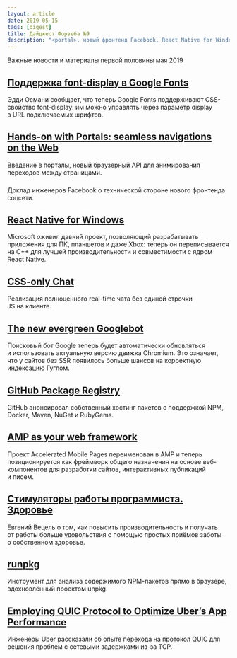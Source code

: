 ```yaml
---
layout: article
date: 2019-05-15
tags: [digest]
title: Дайджест Форвеба №9
description: "<portal>, новый фронтенд Facebook, React Native for Windows, font-display в Google Fonts, real-time чат на CSS, вечнозелёный Googlebot, GitHub Package Registry, runpkg, новое позиционирование AMP, протокол QUIC в Uber"
---
```

<p class="paragraph--lead">Важные новости и материалы первой половины мая 2019</p>

## [Поддержка font-display в&nbsp;Google Fonts](https://twitter.com/addyosmani/status/1128548064287952896)

<p>Эдди Османи сообщает, что теперь Google Fonts поддерживают CSS-свойство font-display: им&nbsp;можно управлять через параметр display в&nbsp;URL подключаемых шрифтов.</p>

## [Hands-on with Portals: seamless navigations on&nbsp;the Web](https://web.dev/hands-on-portals/)

<p>Введение в&nbsp;порталы, новый браузерный API для анимирования переходов между страницами.</p>


<h3 class="heading heading--2"><a target="_blank" rel="noopener noreferrer" href=""></a></h3>
<p>Доклад инженеров Facebook о&nbsp;технической стороне нового фронтенда соцсети.</p>

## [React Native for Windows](https://github.com/microsoft/react-native-windows)

<p>Microsoft оживил давний проект, позволяющий разрабатывать приложения для ПК, планшетов и&nbsp;даже Xbox: теперь он&nbsp;переписывается на&nbsp;C++ для лучшей производительности и&nbsp;совместимости с&nbsp;ядром React Native.</p>

## [CSS-only Chat](https://github.com/kkuchta/css-only-chat)

<p>Реализация полноценного real-time чата без единой строчки JS&nbsp;на&nbsp;клиенте.</p>

## [The new evergreen Googlebot](https://webmasters.googleblog.com/2019/05/the-new-evergreen-googlebot.html)

<p>Поисковый бот Google теперь будет автоматически обновляться и&nbsp;использовать актуальную версию движка Chromium. Это означает, что у&nbsp;сайтов&nbsp;без SSR появилось больше шансов на&nbsp;корректную индексацию Гуглом.</p>

## [GitHub Package Registry](https://github.com/features/package-registry)

<p>GitHub анонсировал собственный хостинг пакетов с&nbsp;поддержкой NPM, Docker, Maven, NuGet и&nbsp;RubyGems.</p>

## [AMP as&nbsp;your web framework](https://blog.amp.dev/2019/05/01/amp-as-your-web-framework/)

<p>Проект Accelerated Mobile Pages переименован в&nbsp;AMP и&nbsp;теперь позиционируется как фреймворк общего назначения на&nbsp;основе веб-компонентов для разработки сайтов, интерактивных публикаций и&nbsp;писем.</p>

## [Стимуляторы работы программиста. Здоровье](http://blog.csssr.ru/2019/05/07/work-stronger)

<p>Евгений Вецель о&nbsp;том, как повысить производительность и&nbsp;получать от&nbsp;работы больше удовольствия с&nbsp;помощью простых приёмов заботы о&nbsp;собственном здоровье.</p>

## [runpkg](https://runpkg.com/)

<p>Инструмент для анализа содержимого NPM-пакетов прямо в&nbsp;браузере, вдохновлённый проектом unpkg.</p>

## [Employing QUIC Protocol to&nbsp;Optimize Uber&rsquo;s App Performance](https://eng.uber.com/employing-quic-protocol/)

<p>Инженеры Uber рассказали об&nbsp;опыте перехода на&nbsp;протокол QUIC для решения проблем с&nbsp;сетевыми задержками из-за&nbsp;TCP.</p>
